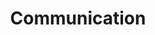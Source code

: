 ---
title: Communication
ID: Communication
description: You are likely to be the person asked to design a solution that will meet your customer's needs - based on a strong theoretical and practical background.
items:
- ID: C.11
  name: Adapt your verbal language and style to suit diverse audiences
  info: <p>Consultants frequently tailor their communication approach to effectively engage with various stakeholders, from C-suite executives to technical and operational teams.</p><p>They adjust terminology, tone, and presentation style to ensure clarity and relevance for each audience - facilitating better understanding and collaboration across diverse groups.</p>
- ID: C.12
  name: Produce emails, reports, and project plans that convey messages clearly and convincingly
  info: <p>Consultants must craft well-structured, concise, and persuasive written communications.</p> <p>They create clear project plans, detailed reports, and effective emails that articulate complex ideas, project status, and recommendations.</p><p>This ensures that all stakeholders are well-informed and aligned throughout the consulting engagement.</p>
- ID: C.13
  name: Build compelling cases for recommendations
  info: <p>Consultants will often need to develop persuasive arguments supported by data, industry best practices, and strategic insights.</p><p>They present well-researched recommendations that address client needs and demonstrate potential value.</p><p>This approach helps gain buy-in from decision-makers and drives the implementation of proposed solutions.</p>
- ID: C.14
  name: Listen and ask questions
  info: <p>Consultants should employ active listening techniques to fully understand client needs and concerns. They ask probing questions to gather detailed information and paraphrase key points to confirm understanding.</p><p>This approach ensures accurate interpretation of client requirements and fosters strong client relationships.</p>
- ID: C.15
  name: Tell stories
  info: <p>Consultants often leverage narrative techniques to convey complex information effectively.</p><p>They create compelling stories to enhance understanding, engagement, and retention of key messages among diverse audiences.</p>

---